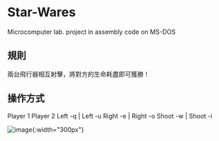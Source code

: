 # Star-Wares

Microcomputer lab. project in assembly code on MS-DOS

## 規則

兩台飛行器相互射擊，將對方的生命耗盡即可獲勝！

## 操作方式

Player 1       Player 2
Left  -q   |   Left   -u
Right -e   |   Right  -o
Shoot -w   |   Shoot  -i

![image](https://github.com/Joey3783/Star-Wares/assets/69084881/390c678e-34e0-44eb-b532-5dd84f31375d){:width="300px"}

